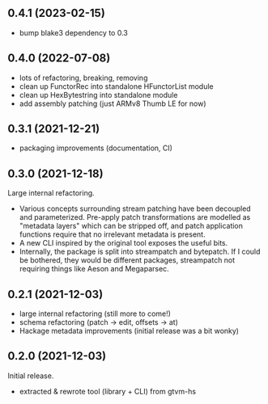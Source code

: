 ## 0.4.1 (2023-02-15)
  * bump blake3 dependency to 0.3

## 0.4.0 (2022-07-08)
  * lots of refactoring, breaking, removing
  * clean up FunctorRec into standalone HFunctorList module
  * clean up HexBytestring into standalone module
  * add assembly patching (just ARMv8 Thumb LE for now)

## 0.3.1 (2021-12-21)
  * packaging improvements (documentation, CI)

## 0.3.0 (2021-12-18)
Large internal refactoring.

  * Various concepts surrounding stream patching have been decoupled and
    parameterized. Pre-apply patch transformations are modelled as "metadata
    layers" which can be stripped off, and patch application functions require
    that no irrelevant metadata is present.
  * A new CLI inspired by the original tool exposes the useful bits.
  * Internally, the package is split into streampatch and bytepatch. If I could
    be bothered, they would be different packages, streampatch not requiring
    things like Aeson and Megaparsec.

## 0.2.1 (2021-12-03)
  * large internal refactoring (still more to come!)
  * schema refactoring (patch -> edit, offsets -> at)
  * Hackage metadata improvements (initial release was a bit wonky)

## 0.2.0 (2021-12-03)
Initial release.

  * extracted & rewrote tool (library + CLI) from gtvm-hs
